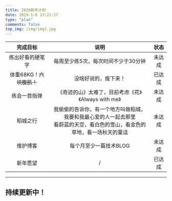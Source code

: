 ```yaml
---
title: 2020新年计划
date: 2019-1-6 13:21:17
type: "plan"
comments: false
top_img: /img/img2.jpg
---
```


| 完成目标                       |                说明                | 状态 |
| :----------------------------: | :---------------------------------: | :------------: |
| 练出好看的硬笔字 | 每周至少练5次，每次时间不少于30分钟 |    未达成     |
| 体重68KG！~~六块腹肌！~~ | 没啥好说的，瘦下来！| 已达成 |
| 练会一首指弹| 《奇迹的山》太难了，目前考虑《花》《Always with me》| 未达成 |
| 稻城之行|我偷偷的告诉你，有一个地方叫做稻城，我要和我最心爱的人一起去那里<br>看蔚蓝的天空，看白色的雪山，看金色的草地，看一场秋天的童话| 未达成 |
| 维护博客| 每个月至少一篇技术BLOG| 未达成 |
| 新年愿望| /| 已达成 |

---
## 持续更新中！
